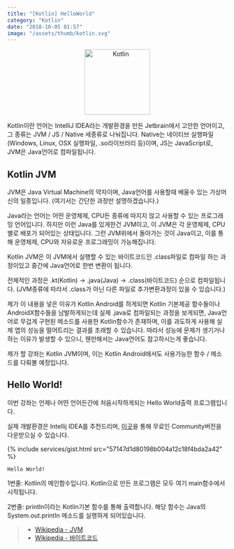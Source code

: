 ```yaml
---
title: "[Kotlin] HelloWorld"
category: "Kotlin"
date: "2018-10-05 01:57"
image: "/assets/thumb/kotlin.svg"
---
```

<p style="text-align:center;"><img src="http://localhost:4000/assets/kotlin/kotlin.svg" alt="Kotlin" style="height:150px;"></p>

Kotlin이란 언어는 IntelliJ IDEA라는 개발환경을 만든 Jetbrain에서 고안한 언어이고, 그 종류는 JVM / JS / Native 세종류로 나눠집니다. Native는 네이티브 실행파일(Windows, Linux, OSX 실행파일, .so라이브러리 등)이며, JS는 JavaScript로, JVM은 Java언어로 컴파일됩니다.

## Kotlin JVM
JVM은 Java Virtual Machine의 약자이며, Java언어를 사용할때 배울수 있는 가상머신의 일종입니다. (여기서는 간단한 과정만 설명하겠습니다.)

Java라는 언어는 어떤 운영체제, CPU든 종류에 따지지 않고 사용할 수 있는 프로그래밍 언어입니다. 하지만 이런 Java를 있게한건 JVM이고, 이 JVM은 각 운영체제, CPU별로 배포가 되어있는 상태입니다. 그런 JVM위에서 돌아가는 것이 Java이고, 이를 통해 운영체제, CPU와 자유로운 프로그래밍이 가능해집니다.

Kotlin JVM은 이 JVM에서 실행할 수 있는 바이트코드인 .class파일로 컴파일 하는 과정이있고 중간에 Java언어로 한번 변환이 됩니다.

전체적인 과정은 .kt(Kotlin) -> .java(Java) -> .class(바이트코드) 순으로 컴파일됩니다. (JVM종류에 따라서 .class가 아닌 다른 파일로 추가변환과정이 있을 수 있습니다.)

제가 이 내용을 넣은 이유가 Kotlin Android를 하게되면 Kotlin 기본제공 함수들이나 AndroidX함수들을 남발하게되는데 실제 .java로 컴파일되는 과정을 보게되면, Java언어로 무겁게 구현된 메소드를 사용한 Kotlin함수가 존재하며, 이를 과도하게 사용해 실제 앱의 성능을 떨어트리는 결과를 초래할 수 있습니다. 따라서 성능에 문제가 생기거나하는 이유가 발생할 수 있으니, 웬만해서는 Java언어도 참고하시는게 좋습니다.

제가 할 강좌는 Kotlin JVM이며, 이는 Kotlin Android에서도 사용가능한 함수 / 메소드를 다뤄볼 예정입니다.

## Hello World!
이번 강좌는 언제나 어떤 언어든간에 처음시작하게되는 Hello World출력 프로그램입니다.

실제 개발환경은 Intellij IDEA를 추천드리며, [이곳](https://www.jetbrains.com/idea/download/)을 통해 무료인 Community버전을 다운받으실 수 있습니다.

{% include services/gist.html src="57147d1d80198b004a12c18f4bda2a42" %}


```
Hello World!
```

1번줄: Kotlin의 메인함수입니다. Kotlin으로 만든 프로그램은 모두 여기 main함수에서 시작됩니다.

2번줄: println이라는 Kotlin기본 함수를 통해 출력합니다. 해당 함수는 Java의 System.out.println 메소드를 실행하게 되어있습니다.

> - [Wikipedia - JVM](https://ko.wikipedia.org/wiki/%EC%9E%90%EB%B0%94_%EA%B0%80%EC%83%81_%EB%A8%B8%EC%8B%A0)
> - [Wikipedia - 바이트코드](https://ko.wikipedia.org/wiki/%EC%9E%90%EB%B0%94_%EB%B0%94%EC%9D%B4%ED%8A%B8%EC%BD%94%EB%93%9C)
